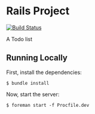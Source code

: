 # Rails Project
[![Build Status](https://travis-ci.com/mcansh/rails-project.svg?token=siCfs9PByWfP2yk5xhvY&branch=master)](https://travis-ci.com/mcansh/rails-project)

A Todo list


## Running Locally

First, install the dependencies:

	$ bundle install

Now, start the server:
	
	$ foreman start -f Procfile.dev
